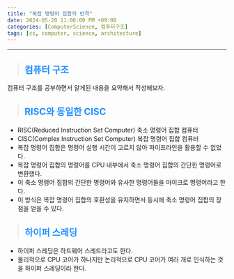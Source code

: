 ```yaml
---
title: "복잡 명령어 집합의 반격"
date: 2024-05-20 11:00:00 PM +09:00
categories: [ComputerScience, 컴퓨터구조]
tags: [cs, computer, science, architecture]
---
```

***

>## <span style='color:#1E90FF'>컴퓨터 구조</span>
컴퓨터 구조를 공부하면서 알게된 내용을 요약해서 작성해보자. <br>

>## <span style='color:#1E90FF'>RISC와 동일한 CISC</span>
- RISC(Reduced Instruction Set Computer) 축소 명령어 집합 컴퓨터 <br>
- CISC(Complex Instruction Set Computer) 복잡 명령어 집합 컴퓨터 <br>
- 복잡 명령어 집합은 명령어 실행 시간이 고르지 않아 파이프라인을 활용할 수 없었다. <br>
- 복잡 명령어 집합의 명령어를 CPU 내부에서 축소 명령어 집합의 간단한 명령어로 변환했다. <br>
- 이 축소 명령어 집합의 간단한 명령어와 유사한 명령어들을 마이크로 명령어라고 한다. <br>
- 이 방식은 복잡 명령어 집합의 호환성을 유지하면서 동시에 축소 명령어 집합의 장점을 얻을 수 있다. <br>

>## <span style='color:#1E90FF'>하이퍼 스레딩</span>
- 하이퍼 스레딩은 하드웨어 스레드라고도 한다. <br>
- 물리적으로 CPU 코어가 하나지만 논리적으로 CPU 코어가 여러 개로 인식하는 것을 하이퍼 스레딩이라 한다. <br>